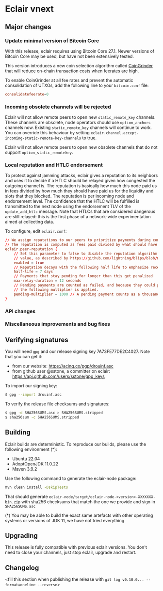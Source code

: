 # Eclair vnext

<insert here a high-level description of the release>

## Major changes

### Update minimal version of Bitcoin Core

With this release, eclair requires using Bitcoin Core 27.1.
Newer versions of Bitcoin Core may be used, but have not been extensively tested.

This version introduces a new coin selection algorithm called  [CoinGrinder](https://github.com/bitcoin/bitcoin/blob/master/doc/release-notes/release-notes-27.0.md#wallet) that will reduce on-chain transaction costs when feerates are high.

To enable CoinGrinder at all fee rates and prevent the automatic consolidation of UTXOs, add the following line to your `bitcoin.conf` file:

```conf
consolidatefeerate=0
```

### Incoming obsolete channels will be rejected

Eclair will not allow remote peers to open new `static_remote_key` channels. These channels are obsolete, node operators should use `option_anchors` channels now.
Existing `static_remote_key` channels will continue to work. You can override this behaviour by setting `eclair.channel.accept-incoming-static-remote-key-channels` to true.

Eclair will not allow remote peers to open new obsolete channels that do not support `option_static_remotekey`.

### Local reputation and HTLC endorsement

To protect against jamming attacks, eclair gives a reputation to its neighbors and uses it to decide if a HTLC should be relayed given how congested the outgoing channel is.
The reputation is basically how much this node paid us in fees divided by how much they should have paid us for the liquidity and slots that they blocked.
The reputation is per incoming node and endorsement level.
The confidence that the HTLC will be fulfilled is transmitted to the next node using the endorsement TLV of the `update_add_htlc` message.
Note that HTLCs that are considered dangerous are still relayed: this is the first phase of a network-wide experimentation aimed at collecting data.

To configure, edit `eclair.conf`:

```eclair.conf
// We assign reputations to our peers to prioritize payments during congestion.
// The reputation is computed as fees paid divided by what should have been paid if all payments were successful.
eclair.peer-reputation {
    // Set this parameter to false to disable the reputation algorithm and simply relay the incoming endorsement
    // value, as described by https://github.com/lightning/blips/blob/master/blip-0004.md,
    enabled = true
    // Reputation decays with the following half life to emphasize recent behavior.
    half-life = 7 days
    // Payments that stay pending for longer than this get penalized
    max-relay-duration = 12 seconds
    // Pending payments are counted as failed, and because they could potentially stay pending for a very long time,
    // the following multiplier is applied.
    pending-multiplier = 1000 // A pending payment counts as a thousand failed ones.
}
```

### API changes

<insert changes>

### Miscellaneous improvements and bug fixes

<insert changes>

## Verifying signatures

You will need `gpg` and our release signing key 7A73FE77DE2C4027. Note that you can get it:

- from our website: https://acinq.co/pgp/drouinf.asc
- from github user @sstone, a committer on eclair: https://api.github.com/users/sstone/gpg_keys

To import our signing key:

```sh
$ gpg --import drouinf.asc
```

To verify the release file checksums and signatures:

```sh
$ gpg -d SHA256SUMS.asc > SHA256SUMS.stripped
$ sha256sum -c SHA256SUMS.stripped
```

## Building

Eclair builds are deterministic. To reproduce our builds, please use the following environment (*):

- Ubuntu 22.04
- AdoptOpenJDK 11.0.22
- Maven 3.9.2

Use the following command to generate the eclair-node package:

```sh
mvn clean install -DskipTests
```

That should generate `eclair-node/target/eclair-node-<version>-XXXXXXX-bin.zip` with sha256 checksums that match the one we provide and sign in `SHA256SUMS.asc`

(*) You may be able to build the exact same artefacts with other operating systems or versions of JDK 11, we have not tried everything.

## Upgrading

This release is fully compatible with previous eclair versions. You don't need to close your channels, just stop eclair, upgrade and restart.

## Changelog

<fill this section when publishing the release with `git log v0.10.0... --format=oneline --reverse`>
